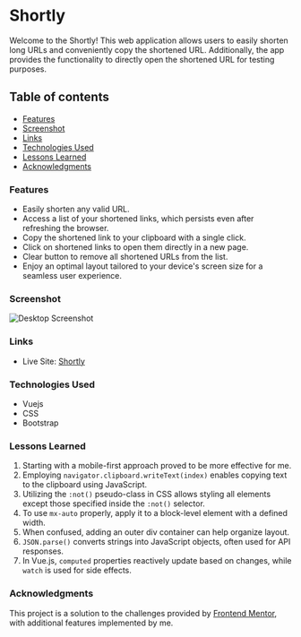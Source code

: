 # Shortly

Welcome to the Shortly!
This web application allows users to easily shorten long URLs and conveniently copy the shortened URL. Additionally, the app provides the functionality to directly open the shortened URL for testing purposes.

## Table of contents

- [Features](#features)
- [Screenshot](#screenshot)
- [Links](#links)
- [Technologies Used](#technologies-used)
- [Lessons Learned](#lessons-learned)
- [Acknowledgments](#acknowledgments)

### Features

- Easily shorten any valid URL.
- Access a list of your shortened links, which persists even after refreshing the browser.
- Copy the shortened link to your clipboard with a single click.
- Click on shortened links to open them directly in a new page.
- Clear button to remove all shortened URLs from the list.
- Enjoy an optimal layout tailored to your device's screen size for a seamless user experience.

### Screenshot

![Desktop Screenshot](./screenshot-desktop.jpg)

### Links

- Live Site: [Shortly](https://your-live-site-url.com)

### Technologies Used

- Vuejs
- CSS
- Bootstrap

### Lessons Learned

1. Starting with a mobile-first approach proved to be more effective for me.
2. Employing `navigator.clipboard.writeText(index)` enables copying text to the clipboard using JavaScript.
3. Utilizing the `:not()` pseudo-class in CSS allows styling all elements except those specified inside the `:not()` selector.
4. To use `mx-auto` properly, apply it to a block-level element with a defined width.
5. When confused, adding an outer div container can help organize layout.
6. `JSON.parse()` converts strings into JavaScript objects, often used for API responses.
7. In Vue.js, `computed` properties reactively update based on changes, while `watch` is used for side effects.

### Acknowledgments

This project is a solution to the challenges provided by [Frontend Mentor](https://www.frontendmentor.io/solutions/efficient-age-calculation-with-javascript-and-vuejs-validation-L9dCXc8B0f), with additional features implemented by me.
